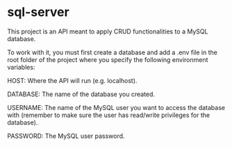 # sql-server

This project is an API meant to apply CRUD functionalities to a MySQL database.

To work with it, you must first create a database and add a .env file in the root folder of the project where you specify the following environment variables:

HOST:
Where the API will run (e.g. localhost).

DATABASE:
The name of the database you created.

USERNAME:
The name of the MySQL user you want to access the database with (remember to make sure the user has read/write privileges for the database).

PASSWORD:
The MySQL user password.

